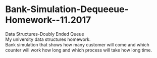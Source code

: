 # Bank-Simulation-Dequeeue-Homework--11.2017

Data Structures-Doubly Ended Queue  
My university data structures homework.  
Bank simulation that shows how many customer will come and which counter will work how long and which process will take how long time.

